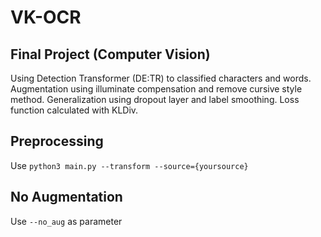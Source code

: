 # VK-OCR

## Final Project (Computer Vision)

Using Detection Transformer (DE:TR) to classified characters and words. Augmentation using illuminate compensation and remove cursive style method. Generalization using dropout layer and label smoothing. Loss function calculated with KLDiv.

## Preprocessing

Use `python3 main.py --transform --source={yoursource}`

## No Augmentation

Use `--no_aug` as parameter

